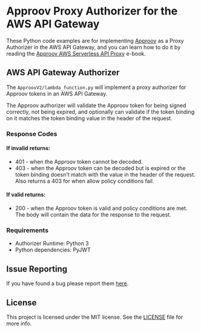 # Approov Proxy Authorizer for the AWS API Gateway

These Python code examples are for implementing [Approov](https://approov.io/approov-in-detail.html) as a Proxy
Authorizer in the AWS API Gateway, and you can learn how to do it by reading the [Approov AWS Serverless API Proxy](https://info.approov.io/approov-api-proxy-ebook) e-book.


## AWS API Gateway Authorizer

The `ApproovV2/lambda_function.py` will implement a proxy authorizer for Approov tokens in an AWS API Gateway.

The Approov authorizer will validate the Approov token for being signed correctly, not being expired, and optionally can
validate if the token binding on it matches the token binding value in the header of the request.

### Response Codes

#### If invalid returns:

* 401 - when the Approov token cannot be decoded.
* 403 - when the Approov token can be decoded but is expired or the token binding doesn't match with the value in the header of the request. Also returns a 403 for when allow policy conditions fail.

#### If valid returns:

* 200 - when the Approov token is valid and policy conditions are met. The body will contain the data for the response to the request.

### Requirements

* Authorizer Runtime: Python 3
* Python dependencies: PyJWT


## Issue Reporting

If you have found a bug please report them [here](https://github.com/approov/aws-api-gateway_approov-proxy-authorizer/issues/new).


## License

This project is licensed under the MIT license. See the [LICENSE](LICENSE) file for more info.
